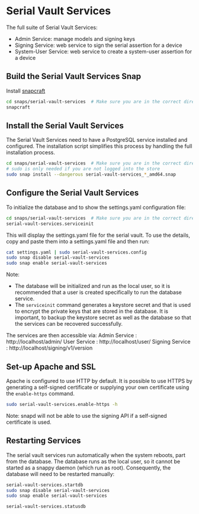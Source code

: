 # Serial Vault Services

The full suite of Serial Vault Services:

 - Admin Service: manage models and signing keys
 - Signing Service: web service to sign the serial assertion for a device
 - System-User Service: web service to create a system-user assertion for a device

## Build the Serial Vault Services Snap
Install [snapcraft](https://snapcraft.io/)

```bash
cd snaps/serial-vault-services  # Make sure you are in the correct directory
snapcraft
```

## Install the Serial Vault Services
The Serial Vault Services need to have a PostgreSQL service installed and configured. The 
installation script simplifies this process by handling the full installation process.

```bash
cd snaps/serial-vault-services  # Make sure you are in the correct directory
# sudo is only needed if you are not logged into the store
sudo snap install --dangerous serial-vault-services_*_amd64.snap
```

## Configure the Serial Vault Services
To initialize the database and to show the settings.yaml configuration file:

```bash
cd snaps/serial-vault-services  # Make sure you are in the correct directory
serial-vault-services.serviceinit
```

This will display the settings.yaml file for the serial vault. To use the details, copy and
paste them into a settings.yaml file and then run:
```bash
cat settings.yaml | sudo serial-vault-services.config
sudo snap disable serial-vault-services
sudo snap enable serial-vault-services
```

Note: 
 - The database will be initialized and run as the local user, so it is recommended that a user is created specifically to run the database service.
 - The ```serviceinit``` command generates a keystore secret and that is used to encrypt the private keys that are stored in the database. It is important, to backup the keystore secret as well as the database so that the services can be recovered successfully.

The services are then accessible via:
Admin Service   : http://localhost/admin/
User Service    : http://localhost/user/
Signing Service : http://localhost/signing/v1/version


## Set-up Apache and SSL
Apache is configured to use HTTP by default. It is possible to use HTTPS by generating a self-signed certificate or
supplying your own certificate using the ```enable-https``` command.
```bash
sudo serial-vault-services.enable-https -h
```
Note: snapd will not be able to use the signing API if a self-signed certificate is used.

## Restarting Services
The serial vault services run automatically when the system reboots, part from the database. The database
runs as the local user, so it cannot be started as a snappy daemon (which run as root). Consequently, the
database will need to be restarted manually:

```bash
serial-vault-services.startdb
sudo snap disable serial-vault-services
sudo snap enable serial-vault-services

serial-vault-services.statusdb
```